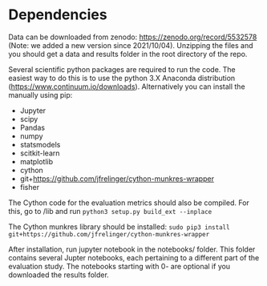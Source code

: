 # Dependencies

Data can be downloaded from zenodo: https://zenodo.org/record/5532578 (Note: we added a new version since 2021/10/04). Unzipping the files and you should get a data and results folder in the root directory of the repo.

Several scientific python packages are required to run the code. The easiest way to do this is to use the python 3.X Anaconda distribution (https://www.continuum.io/downloads). Alternatively you can install the manually using pip:
* Jupyter
* scipy
* Pandas
* numpy
* statsmodels
* scitkit-learn
* matplotlib
* cython
* git+https://github.com/jfrelinger/cython-munkres-wrapper
* fisher

The Cython code for the evaluation metrics should also be compiled. For this, go to /lib and run `python3 setup.py build_ext --inplace`

The Cython munkres library should be installed:
`sudo pip3 install git+https://github.com/jfrelinger/cython-munkres-wrapper`

After installation, run jupyter notebook in the notebooks/ folder. This folder contains several Jupter notebooks, each pertaining to a different part of the evaluation study. The notebooks starting with 0- are optional if you downloaded the results folder.
